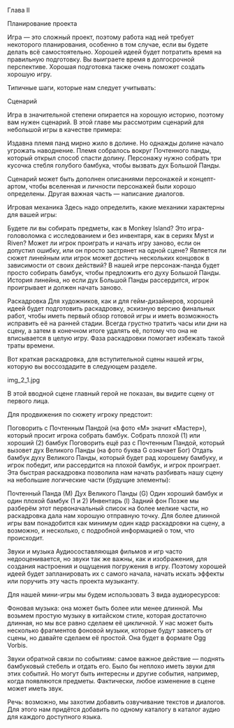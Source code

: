 Глава II

Планирование проекта

Игра — это сложный проект, поэтому работа над ней требует некоторого планирования, особенно в том случае, если вы будете делать всё самостоятельно. Хорошей идеей будет потратить время на правильную подготовку. Вы выиграете время в долгосрочной перспективе. Хорошая подготовка также очень поможет создать хорошую игру.

Типичные шаги, которые нам следует учитывать:

Сценарий

Игра в значительной степени опирается на хорошую историю, поэтому вам нужен сценарий. В этой главе мы рассмотрим сценарий для небольшой игры в качестве примера:

Издавна племя панд мирно жило в долине.
Но однажды долине начало угрожать наводнение.
Племя собралось вокруг Почтенного панды, который открыл способ спасти долину.
Персонажу нужно собрать три кусочка стебля голубого бамбука, чтобы вызвать дух Большой Панды.

Сценарий может быть дополнен описаниями персонажей и концепт-артом, чтобы вселенная и личности персонажей были хорошо определены. Другая важная часть — написание диалогов.

Игровая механика
Здесь надо определить, какие механики характерны для вашей игры:

Будете ли вы собирать предметы, как в Monkey Island?
Это игра-головоломка с исследованием и без инвентаря, как в сериях Myst и Riven?
Может ли игрок проиграть и начать игру заново, если он допустил ошибку, или он просто застрянет на одной сцене?
Является ли сюжет линейным или игрок может достичь нескольких концовок в зависимости от своих действий?
В нашей игре персонаж-панда будет просто собирать бамбук, чтобы предложить его духу Большой Панды. История линейна, но если дух Большой Панды рассердится, игрок проигрывает и должен начать заново.

Раскадровка
Для художников, как и для гейм-дизайнеров, хорошей идеей будет подготовить раскадровку, эскизную версию финальных работ, чтобы иметь первый обзор готовой игры и иметь возможность исправить её на ранней стадии. Всегда грустно тратить часы или дни на сцену, а затем в конечном итоге удалять её, потому что она не вписывается в целую игру. Фаза раскадровки помогает избежать такой траты времени.

Вот краткая раскадровка, для вступительной сцены нашей игры, которую вы воссоздадите в следующем разделе.

img_2_1.jpg

В этой вводной сцене главный герой не показан, вы видите сцену от первого лица.

Для продвижения по сюжету игроку предстоит:

Поговорить с Почтенным Пандой (на фото «М» значит «Мастер»), который просит игрока собрать бамбук.
Собрать плохой (1) или хороший (2) бамбук
Поговорить ещё раз с Почтенным Пандой, который вызовет дух Великого Панды (на фото буква G означает Бог)
Отдать бамбук духу Великого Панды, который будет рад хорошему бамбуку, и игрок победит, или рассердится на плохой бамбук, и игрок проиграет.
Эта быстрая раскадровка позволила нам начать разбивать нашу сцену на небольшие логические части (будущие элементы):

Почтенный Панда (М)
Дух Великого Панды (G)
Один хороший бамбук и один плохой бамбук (1 и 2)
Инвентарь (I)
Задний фон
Позже мы разберём этот первоначальный список на более мелкие части, но раскадровка дала нам хорошую отправную точку. Для более длинной игры вам понадобится как минимум один кадр раскадровки на сцену, а возможно, и несколько, с подробной информацией о том, что происходит.

Звуки и музыка
Аудиосоставляющая фильмов и игр часто недооценивается, но звуки так же важны, как и изображения, для создания настроения и ощущения погружения в игру. Поэтому хорошей идеей будет запланировать их с самого начала, начать искать эффекты или поручить эту часть проекта музыканту.

Для нашей мини-игры мы будем использовать 3 вида аудиоресурсов:

Фоновая музыка: она может быть более или менее длинной. Мы возьмем простую музыку в китайском стиле, которая достаточно длинная, но мы все равно сделаем её цикличной. У нас может быть несколько фрагментов фоновой музыки, которые будут зависеть от сцены, но давайте сделаем её простой. Она будет в формате Ogg Vorbis.

Звуки обратной связи по событиям: самое важное действие — поднять бамбуковый стебель и отдать его. Было бы неплохо иметь звуки для этих событий. Но могут быть интересны и другие события, например, когда появляются предметы. Фактически, любое изменение в сцене может иметь звук.

Речь: возможно, мы захотим добавить озвучивание текстов и диалогов. Для этого нам придётся добавить по одному каталогу в каталог аудио для каждого доступного языка.
